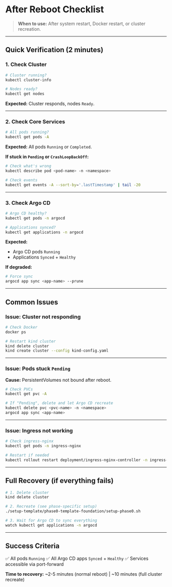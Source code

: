 # After Reboot Checklist

> **When to use:** After system restart, Docker restart, or cluster recreation.

---

## Quick Verification (2 minutes)

### 1. Check Cluster

```bash
# Cluster running?
kubectl cluster-info

# Nodes ready?
kubectl get nodes
```

**Expected:** Cluster responds, nodes `Ready`.

---

### 2. Check Core Services

```bash
# All pods running?
kubectl get pods -A
```

**Expected:** All pods `Running` or `Completed`.

**If stuck in `Pending` or `CrashLoopBackOff`:**

```bash
# Check what's wrong
kubectl describe pod <pod-name> -n <namespace>

# Check events
kubectl get events -A --sort-by='.lastTimestamp' | tail -20
```

---

### 3. Check Argo CD

```bash
# Argo CD healthy?
kubectl get pods -n argocd

# Applications synced?
kubectl get applications -n argocd
```

**Expected:**
- Argo CD pods `Running`
- Applications `Synced` + `Healthy`

**If degraded:**

```bash
# Force sync
argocd app sync <app-name> --prune
```

---

## Common Issues

### Issue: Cluster not responding

```bash
# Check Docker
docker ps

# Restart kind cluster
kind delete cluster
kind create cluster --config kind-config.yaml
```

---

### Issue: Pods stuck `Pending`

**Cause:** PersistentVolumes not bound after reboot.

```bash
# Check PVCs
kubectl get pvc -A

# If "Pending", delete and let Argo CD recreate
kubectl delete pvc <pvc-name> -n <namespace>
argocd app sync <app-name>
```

---

### Issue: Ingress not working

```bash
# Check ingress-nginx
kubectl get pods -n ingress-nginx

# Restart if needed
kubectl rollout restart deployment/ingress-nginx-controller -n ingress-nginx
```

---

## Full Recovery (if everything fails)

```bash
# 1. Delete cluster
kind delete cluster

# 2. Recreate (see phase-specific setup)
./setup-template/phase0-template-foundation/setup-phase0.sh

# 3. Wait for Argo CD to sync everything
watch kubectl get applications -n argocd
```

---

## Success Criteria

✅ All pods `Running`
✅ All Argo CD apps `Synced` + `Healthy`
✅ Services accessible via port-forward

**Time to recovery:** ~2-5 minutes (normal reboot) | ~10 minutes (full cluster recreate)
